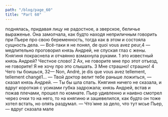 ```yaml
---
path: "/blog/page_60"
title: "Part 60"
---
```


 поднялась, придавая лицу не радостное, а зверское, беличье выраженье. Она замолчала, как будто находя неприличным говорить при Пьере про свою беременность, тогда как в этом и состояла сущность дела.
— Всё-таки я не понял, de quoi vous avez peur,4 — медлительно проговорил князь Андрей, не спуская глаз с жены.
Княгиня покраснела и отчаянно взмахнула руками.
1 это известный князь Андрей? Честное слово!
2 Ах, не говорите мне про этот отъезд, не говорите! Я не хочу про это слышать.
3 Мне страшно! страшно!
4 Чего ты боишься,
32— Non, André, je dis que vous avez tellement, tellement changé1...
— Твой доктор велит тебе раньше ложиться, — сказал князь Андрей. — Ты бы шла спать.
Княгиня ничего не сказала, и вдруг короткая с усиками губка задрожала; князь Андрей, встав и пожав плечами, прошел по комнате.
Пьер удивленно и наивно смотрел через очки то на него, то на княгиню и зашевелился, как будто он тоже хотел встать, но опять раздумал.
— Что́ мне за дело, что тут мсье Пьер, — вдруг сказала мале
